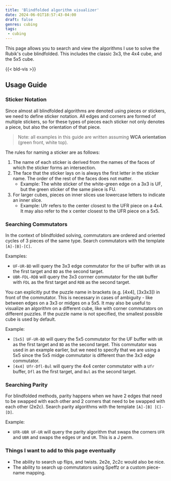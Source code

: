 ```yaml
---
title: 'Blindfolded algorithm visualizer'
date: 2024-06-01T18:57:43-04:00
draft: false
genres: cubing
tags:
 - cubing
---
```


This page allows you to search and view the algorithms I use to solve the Rubik's cube blindfolded. This includes the classic 3x3, the 4x4 cube, and the 5x5 cube. 

{{< bld-vis >}}

## Usage Guide

### Sticker Notation
Since almost all blindfolded algorithms are denoted using pieces or stickers, we need to define sticker notation. All edges and corners are formed of multiple stickers, so for these types of pieces each sticker not only denotes a piece, but also the orientation of that piece. 

> Note: all examples in this guide are written assuming **WCA orientation** (green front, white top).

The rules for naming a sticker are as follows:
1. The name of each sticker is derived from the names of the faces of which the sticker forms an intersection.
2. The face that the sticker lays on is always the first letter in the sticker name. The order of the rest of the faces does not matter. 
    * Example: The white sticker of the white-green edge on a 3x3 is UF, but the green sticker of the same piece is FU.
3. For larger cubes, pieces on inner slices use lowercase letters to indicate an inner slice. 
    * Example: Ufr refers to the center closest to the UFR piece on a 4x4. It may also refer to the x center closest to the UFR piece on a 5x5. 


### Searching Commutators
In the context of blindfolded solving, commutators are ordered and oriented cycles of 3 pieces of the same type. Search commutators with the template `[A]-[B]-[C]`.

Examples:
* `UF-UR-BD` will query the 3x3 edge commutator for the `UF` buffer with `UR` as the first target and `BD` as the second target.
* `UBR-FDL-RDB` will query the 3x3 corrner commutator for the `UBR` buffer with `FDL` as the first target and `RDB` as the second target.

You can explicitly put the puzzle name in brackets (e.g. [4x4], [3x3x3]) in front of the commutator. This is necessary in cases of ambiguity - like between edges on a 3x3 or midges on a 5x5. It may also be useful to visualize an algorithm on a different cube, like with corner commutators on different puzzles. If the puzzle name is not specified, the smallest possible cube is used by default.

Example:
* `[5x5] UF-UR-BD` will query the 5x5 commutator for the UF buffer with `UR` as the first target and `BD` as the second target. This commutator was used in an example earlier, but we need to specify that we are using a 5x5 since the 5x5 midge commutator is different than the 3x3 edge commutator.
* `[4x4] Ufr-Dfl-Bul` will query the 4x4 center commutator with a `Ufr` buffer, `Dfl` as the first target, and `Bul` as the second target. 

### Searching Parity
For blindfolded methods, parity happens when we have 2 edges that need to be swapped with each other and 2 corners that need to be swapped with each other (2e2c). Search parity algorithms with the template `[A]-[B] [C]-[D]`. 

Example:
* `UFR-UBR UF-UR` will query the parity algorithm that swaps the corners `UFR` and `UBR` and swaps the edges `UF` and `UR`. This is a J perm.


### Things I want to add to this page eventually
* The ability to search up flips, and twists. 2e2e, 2c2c would also be nice. 
* The ability to search up commutators using Speffz or a custom piece-name mapping.